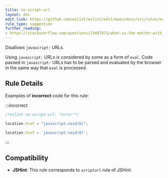 ```yaml
---
title: no-script-url
layout: doc
edit_link: https://github.com/eslint/eslint/edit/main/docs/src/rules/no-script-url.md
rule_type: suggestion
further_reading:
- https://stackoverflow.com/questions/13497971/what-is-the-matter-with-script-targeted-urls
---
```


Disallows `javascript:` URLs.

Using `javascript:` URLs is considered by some as a form of `eval`. Code passed in `javascript:` URLs has to be parsed and evaluated by the browser in the same way that `eval` is processed.

## Rule Details

Examples of **incorrect** code for this rule:

:::incorrect

```js
/*eslint no-script-url: "error"*/

location.href = "javascript:void(0)";

location.href = `javascript:void(0)`;
```

:::

## Compatibility

* **JSHint**: This rule corresponds to `scripturl` rule of JSHint.
